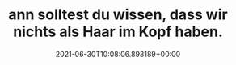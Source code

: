 ---
date: '2021-06-30T10:08:06.893189+00:00'
found_at: '2014-12-10'
found_url: http://www.herbalessences.com/de-DE/ueber-uns-herbal-essences
title: ann solltest du wissen, dass wir nichts als Haar im Kopf haben.
---
